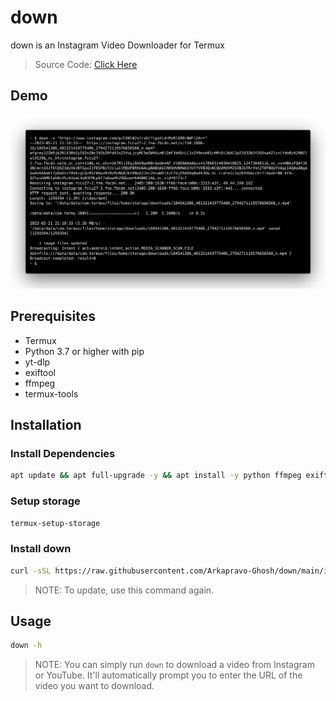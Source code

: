 # down
down is an Instagram Video Downloader for Termux
> Source Code: [Click Here](src/main.sh)
## Demo
<div align=center>
<img src="docs/images/demo.png" width="1000px" alt="Demo">
</div>

## Prerequisites
- Termux
- Python 3.7 or higher with pip
- yt-dlp
- exiftool
- ffmpeg
- termux-tools
## Installation
### Install Dependencies
```bash
apt update && apt full-upgrade -y && apt install -y python ffmpeg exiftool termux-tools && pip install -U pip && pip install yt-dlp
```
### Setup storage
```bash
termux-setup-storage
```
### Install down
```bash
curl -sSL https://raw.githubusercontent.com/Arkapravo-Ghosh/down/main/install.sh | bash
```
> NOTE: To update, use this command again.
## Usage
```bash
down -h
```
> NOTE: You can simply run `down` to download a video from Instagram or YouTube. It'll automatically prompt you to enter the URL of the video you want to download.
